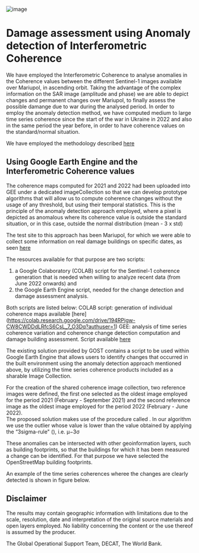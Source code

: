 ![image](https://user-images.githubusercontent.com/20595425/163215124-fa2bb9c3-903f-443b-8a2f-37391595eeef.png)

# Damage assessment using Anomaly detection of Interferometric Coherence

We have employed the Interferometric Coherence to analyse anomalies in the Coherence values between the different Sentinel-1 images available over Mariupol, in ascending orbit.
Taking the advantage of the complex information on the SAR image (amplitude and phase) we are able to depict changes and permanent changes over Mariupol, to finally assess the possible damange due to war during the analysed period.
In order to employ the anomaly detection method, we have computed medium to large time series coherence since the start of the war in Ukraine in 2022 and also in the same period the year before, in order to have coherence values on the standard/normal situation.

We have employed the methodology described [here]()

## Using Google Earth Engine and the Interferometric Coherence values
The coherence maps computed for 2021 and 2022 had been uploaded into GEE under a dedicated imageCollection so that we can develop prototype algorithms that will allow us to compute coherence changes without the usage of any threshold, but using their temporal statistics.
This is the principle of the anomaly detection approach employed, where a pixel is depicted as anomalous where its coherence value is outside the standard situation, or in this case, outside the normal distribution (mean - 3 x std)

The test site to this approach has been Mariupol, for which we were able to collect some information on real damage buildings on specific dates, as seen [here](README.md)

The resources available for that purpose are two scripts: 
 1) a Google Colaboratory (COLAB) script for the Sentinel-1 coherence generation that is needed when willing to analyze recent data (from June 2022 onwards) and 
 2) the Google Earth Engine script, needed for the change detection and damage assessment analysis. 

Both scripts are listed below: 
COLAB script: generation of individual coherence maps available [here] (https://colab.research.google.com/drive/194RPigw-CW8CWDDdLRfcS6CsL_7_O3Dq?authuser=1)
GEE: analysis of time series coherence variation and coherence change detection computation and damage building assessment. Script available [here](https://code.earthengine.google.com/726c7579bc7e7950f5403b1bc7d6f40b)

The existing solution provided by GOST contains a script to be used within Google Earth Engine that allows users to identify changes that occurred in the built environment using the anomaly detection approach mentioned above, by utilizing the time series coherence products included as a sharable Image Collection.


For the creation of the shared coherence image collection, two reference images were defined, the first one selected as the oldest image employed for the period 2021 (February - September 2021) and the second reference image as the oldest image employed for the period 2022 (February - June 2022).  
The proposed solution makes use of the procedure called <anomaly detection>. In our algorithm we use the outlier whose value is lower than the value obtained by applying the “3sigma-rule" (), i.e. 
μ−3σ 
 
These anomalies can be intersected with other geoinformation layers, such as building footprints, so that the buildings for which it has been measured a change can be identified. For that purpose we have selected the OpenStreetMap building footprints.


An example of the time series coherences wheree the changes are clearly detected is shown in figure below.

## Disclaimer
The results may contain geographic information with limitations due to the scale, resolution, date and interpretation of the original source materials and open layers employed. No liability concerning the content or the use thereof is assumed by the producer.

The Global Operational Support Team, DECAT, The World Bank.
